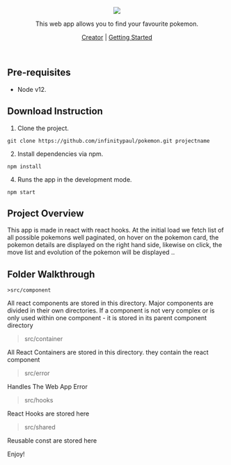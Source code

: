 <p align="center"><img src="https://raw.githubusercontent.com/infinitypaul/findyourservive/master/public/images/logo.png" /></p>
<p align="center">This web app allows you to find your favourite pokemon.</p>
<p align="center"><a href="https://instagram.com/infinitypaul">Creator</a> | <a href="">Getting Started</a></p>

<p>&nbsp;</p>

## Pre-requisites

- Node v12.

## Download Instruction

1. Clone the project.

```
git clone https://github.com/infinitypaul/pokemon.git projectname
```

2. Install dependencies via npm.

```
npm install 
```

4. Runs the app in the development mode.

```
npm start
```


## Project Overview

This app is made in react with react hooks. At the initial load we fetch list of all possible pokemons well paginated, on hover on the pokemon card, the pokemon details are displayed on the right hand side, likewise on click, the move list and evolution of the pokemon will be displayed ..


## Folder Walkthrough
   
    >src/component
     
   All react components are stored in this directory. Major components are divided in their own directories. If a component is not very complex or is only used within one component - it is stored in its parent component directory
   
   >src/container
   
   All React Containers are stored in this directory. they contain the react component
   
   >src/error
   
   Handles The Web App Error
   
   >src/hooks
   
   React Hooks are stored here
   
   >src/shared
   
   Reusable const are stored here
   
 

Enjoy!
